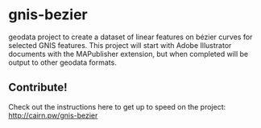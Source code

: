 # gnis-bezier
geodata project to create a dataset of linear features on bézier curves for selected GNIS features. This project will start with Adobe Illustrator documents with the MAPublisher extension, but when completed will be output to other geodata formats.

## Contribute!

Check out the instructions here to get up to speed on the project:
http://cairn.pw/gnis-bezier